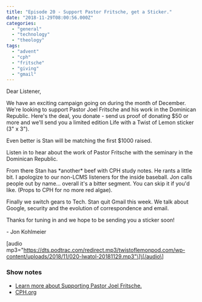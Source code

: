 ```yaml
---
title: "Episode 20 - Support Pastor Fritsche, get a Sticker."
date: "2018-11-29T08:00:56.000Z"
categories: 
  - "general"
  - "technology"
  - "theology"
tags: 
  - "advent"
  - "cph"
  - "fritsche"
  - "giving"
  - "gmail"
---
```


Dear Listener,

We have an exciting campaign going on during the month of December. We're looking to support Pastor Joel Fritsche and his work in the Dominican Republic. Here's the deal, you donate - send us proof of donating $50 or more and we'll send you a limited edition Life with a Twist of Lemon sticker (3" x 3").

Even better is Stan will be matching the first $1000 raised.

Listen in to hear about the work of Pastor Fritsche with the seminary in the Dominican Republic.

From there Stan has \*another\* beef with CPH study notes. He rants a little bit. I apologize to our non-LCMS listeners for the inside baseball. Jon calls people out by name... overall it's a bitter segment. You can skip it if you'd like. (Props to CPH for no more red algae).

Finally we switch gears to Tech. Stan quit Gmail this week. We talk about Google, security and the evolution of correspondence and email.

Thanks for tuning in and we hope to be sending you a sticker soon!

\- Jon Kohlmeier

\[audio mp3="https://dts.podtrac.com/redirect.mp3/twistoflemonpod.com/wp-content/uploads/2018/11/020-lwatol-20181129.mp3"\]\[/audio\]

### Show notes

- [Learn more about Supporting Pastor Joel Fritsche.](/fritsche)
- [CPH.org](https://cph.org)
